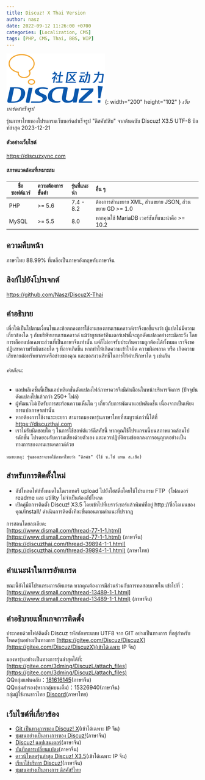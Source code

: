 ```yaml
---
title: Discuz! X Thai Version
author: nasz
date: 2022-09-12 11:26:00 +0700
categories: [Localization, CMS]
tags: [PHP, CMS, Thai, BBS, WIP]
---
```

![โลโก้เว็บบอร์ด](https://github.com/Nasz/DiscuzX/raw/master/upload/static/image/common/logo.svg){: width="200" height="102" }
_เว็บบอร์ดสำเร็จรูป_

รุ่นภาษาไทยของโปรแกรมเว็บบอร์ดสำเร็จรูป "ดิสคัซ!สิบ" 
จากต้นฉบับ Discuz! X3.5 UTF-8 บิลท์ล่าสุด 2023-12-21

#### ตัวอย่างเว็บไซต์ 
<https://discuzxync.com>

#### สภาพแวดล้อมที่เหมาะสม

| ชื่อซอฟต์แวร์ | ความต้องการขั้นต่ํา | รุ่นที่แนะนํา    | อื่น ๆ                                                 |
|-----------|:----------------|:------------|:-----------------------------------------------------|
| PHP       | >= 5.6          | 7.4 - 8.2   | ต้องการส่วนขยาย XML, ส่วนขยาย JSON,  ส่วนขยาย GD >= 1.0 |
| MySQL     | >= 5.5          | 8.0         | หากคุณใช้ MariaDB เวอร์ชันที่แนะนําคือ >= 10.2             |

## ความคืบหน้า
ภาษาไทย 88.99% ที่เหลือเป็นภาษาอังกฤษกับภาษาจีน

## ลิงก์ไปยังโปรเจกต์
<https://github.com/Nasz/DiscuzX-Thai>

## คำอธิบาย

เพื่อให้เป็นไปตามเงื่อนไขและข้อตกลงการใช้งานของเทนเซนคลาวด์เราจึงขอชี้แจงว่า ผู้แปลไม่มีความเกี่ยวข้องได ๆ กับบริษัทเทนเซนคลาวด์ 
แม้ว่ายูชเชอร์อินเตอร์เฟซนี้จะถูกดัดแปลงอย่างระมัดระวัง โดยการเลือกแปลเฉพาะส่วนที่เป็นภาษาจีนเท่านั้น 
แต่ก็ไม่อาจรับประกันความถูกต้องได้ทั้งหมด เราจึงขอปฏิเสทความรับผิดชอบได ๆ ที่อาจเกิดขึ้น 
หากทำให้เกิดความเข้าใจผิด ความผิดพลาด หรือ เกิดความเสียหายต่อทรัพยากรเครือข่ายของคุณ และขอสงวนสิทธิ์ในการให้คำปรึกษาได ๆ เช่นกัน

###### คำเตือน:
- แอปพลิเคชั่นนี้เป็นแอปพลิเคชั่นดัดแปลงไฟล์ภาษาควรจึงมีคำเตือนในหน้าบริหารจัดการ (ปัจจุบันดัดแปลงไปแล้วกว่า 250+ ไฟล์)
- ผู้พัฒนาไม่เปิดรับการสะท้อนความเห็นได ๆ เกี่ยวกับการพัฒนาแอปพลิเคชั่น เนื่องจากเป็นเพียงการแปลภาษาเท่านั้น
- หากต้องการใช้งานระยะยาว สามารถมองหารุ่นภาษาไทยที่สมบูรณ์กว่านี้ได้ที่ <https://discuzthai.com>
- เราไม่รับผิดชอบใด ๆ ในการใช้ซอฟต์แวร์ดีสคัซนี้ หากคุณใช้โปรแกรมนี้บนสภาพแวดล้อมโปรดักชั่น โปรดยอมรับความเสี่ยงด้วยตัวเอง และควรปฏิบัติตามข้อตกลงการอนุญาตอย่างเป็นทางการของเทนเซนคลาวด์ด้วย

`หมายเหตุ: รุ่นของเราจะขอใช้ภาษาไทยว่า "ดิสคัซ" (ใช้ ซ.โซ่ แทน ส.เสือ)`

## สำหรับการติดตั้งใหม่
- อัปโหลดไฟล์ทั้งหมดในไดเรกทอรี upload ไปยังโฮสติ้งโดยใช้โปรแกรม FTP（โฟลเดอร์ readme และ utility ไม่จำเป็นต้องอัปโหลด<br />
- เปิดคู่มือการติดตั้ง Discuz! X3.5 โดยเข้าไปที่เบราว์เซอร์แล้วพิมพ์ที่อยู่ http://ชื่อโดเมนของคุณ/install/ ดำเนินการติดตั้งทีละขั้นตอนตามคำแนะที่ปรากฏ

การสอนโดยละเอียด:<br />
[https://www.dismall.com/thread-77-1-1.html](https://www.dismall.com/thread-77-1-1.html) (ภาษาจีน)<br />
[https://discuzthai.com/thread-39894-1-1.html](https://discuzthai.com/thread-39894-1-1.html) (ภาษาไทย)

## คำแนะนำในการอัพเกรด

ขณะนี้ยังไม่มีโปรแกรมการอัพเกรด หากคุณต้องการมีส่วนร่วมกับการทดสอบภายใน เข้าไปที่：[https://www.dismall.com/thread-13489-1-1.html](https://www.dismall.com/thread-13489-1-1.html) (ภาษาจีน)

## คำอธิบายแพ็กเกจการติดตั้ง

ประกอบด้วยไฟล์ติดตั้ง Discuz รหัสอักขระแบบ UTF8 จาก GIT อย่างเป็นทางการ ที่อยู่สำหรับโหลดรุ่นอย่างเป็นทางการ [https://gitee.com/Discuz/DiscuzX](https://gitee.com/Discuz/DiscuzX)(เข้าได้เฉพาะ IP จีน)

มองหารุ่นอย่างเป็นทางการรุ่นล่าสุดได้ที่: [https://gitee.com/3dming/DiscuzL/attach_files](https://gitee.com/3dming/DiscuzL/attach_files)<br />
QQกลุ่มแฟนคลับ：[181616145](https://qm.qq.com/cgi-bin/qm/qr?k=fP3Uzw3w7vKgOKDagTQF4KCFytenflXp&jump_from=webapi)(ภาษาจีน)<br />
QQกลุ่มสำรอง(หากกลุ่มบนเต็ม)：15326940(ภาษาจีน)<br />
กลุ่มผู้ใช้งานชาวไทย [Discord](https://discord.com/invite/faSzs3geux)(ภาษาไทย)

## เว็บไซต์ที่เกี่ยวข้อง 
* [Git เป็นทางการของ Discuz! X](https://gitee.com/Discuz/DiscuzX)(เข้าได้เฉพาะ IP จีน)
* [ชุมชนอย่างเป็นทางการของ Discuz!](https://www.dismall.com/)(ภาษาจีน)
* [Discuz! แอปเซนเตอร์](https://addon.dismall.com/)(ภาษาจีน)
* [บันทึกการเปลี่ยนแปลง](https://www.dismall.com/thread-77-1-1.html)(ภาษาจีน)
* [ดาวน์โหลดรุ่นล่าสุด Discuz! X3.5](https://gitee.com/3dming/DiscuzL/attach_files)(เข้าได้เฉพาะ IP จีน)
* [เรียกใช้บริการ Discuz!](https://addon.dismall.com/service.html)(ภาษาจีน)
* [ชุมชนอย่างเป็นทางการ ดิสคัส!ไทย](https://www.discuzthai.com)
